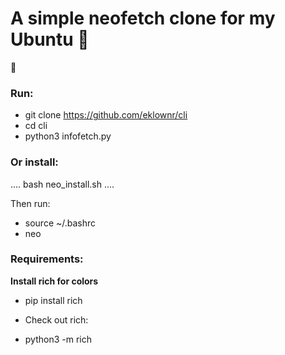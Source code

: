# A simple neofetch clone for my Ubuntu :penguin:

:penguin:

### Run: 
* git clone https://github.com/eklownr/cli
* cd cli
* python3 infofetch.py

### Or install:
.... bash neo_install.sh ....

Then run: 
* source ~/.bashrc
* neo

### Requirements:
**Install rich for colors**
* pip install rich 

* Check out rich:
* python3 -m rich
